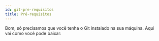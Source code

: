 ```yaml
---
id: git-pre-requisitos
title: Pré-requisitos
---
```


Bom, só precisamos que você tenha o Git instalado na sua máquina. Aqui vai como você pode baixar:
